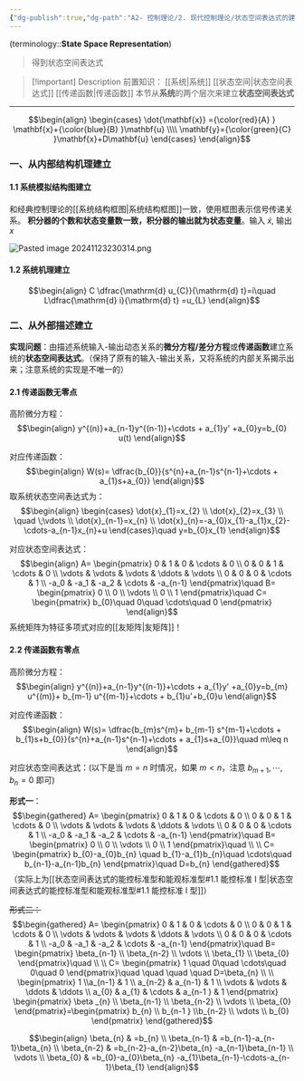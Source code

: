 ```yaml
---
{"dg-publish":true,"dg-path":"A2- 控制理论/2. 现代控制理论/状态空间表达式的建立.md","permalink":"/A2- 控制理论/2. 现代控制理论/状态空间表达式的建立/","dgPassFrontmatter":true,"noteIcon":"","created":"2024-09-17T18:44:42.931+08:00","updated":"2025-05-03T14:57:07.344+08:00"}
---
```


(terminology::**State Space Representation**)
>得到状态空间表达式

>[!important] Description 
>前置知识： [[系统\|系统]]  [[状态空间\|状态空间表达式]]  [[传递函数\|传递函数]]
> 本节从**系统**的两个层次来建立**状态空间表达式**

***

$$\begin{align}
\begin{cases}
\dot{\mathbf{x}}  ={\color{red}{A} } \mathbf{x}+{\color{blue}{B} }\mathbf{u}  \\\\
\mathbf{y}={\color{green}{C} }\mathbf{x}+D\mathbf{u}
\end{cases}
\end{align}$$
### 一、从内部结构机理建立
#### 1.1 系统模拟结构图建立
和经典控制理论的[[系统结构框图\|系统结构框图]]一致，使用框图表示信号传递关系。
**积分器的个数和状态变量数一致，积分器的输出就为状态变量**。输入 $\dot{x}$, 输出 $x$


![Pasted image 20241123230314.png](/img/user/Functional%20files/Photo%20Resources/Pasted%20image%2020241123230314.png)


#### 1.2 系统机理建立
$$\begin{align}
C \dfrac{\mathrm{d} u_{C}}{\mathrm{d} t}=i\quad  L\dfrac{\mathrm{d} i}{\mathrm{d} t} =u_{L} 
\end{align}$$

### 二、从外部描述建立
**实现问题**：由描述系统输入-输出动态关系的**微分方程/差分方程**或**传递函数**建立系统的**状态空间表达式**。（保持了原有的输入-输出关系，又将系统的内部关系揭示出来；注意系统的实现是不唯一的）
#### 2.1 传递函数无零点
高阶微分方程：
$$\begin{align}
y^{(n)}+a_{n-1}y^{(n-1)}+\cdots + a_{1}y' +a_{0}y=b_{0} u(t)
\end{align}$$

对应传递函数：
$$\begin{align}
W(s)= \dfrac{b_{0}}{s^{n}+a_{n-1}s^{n-1}+\cdots + a_{1}s+a_{0}}
\end{align}$$
取系统状态空间表达式为：
$$\begin{align}
\begin{cases}
\dot{x}_{1}=x_{2} \\
\dot{x}_{2}=x_{3}  \\
\quad \;\vdots  \\
\dot{x}_{n-1}=x_{n} \\
\dot{x}_{n}=-a_{0}x_{1}-a_{1}x_{2}-\cdots-a_{n-1}x_{n}+u
\end{cases}\quad y=b_{0}x_{1}
\end{align}$$

对应状态空间表达式：
$$\begin{align}
A= \begin{pmatrix}
0 & 1 & 0 & \cdots & 0 \\
0 & 0 & 1 & \cdots & 0 \\
\vdots & \vdots & \vdots & \ddots & \vdots \\
0 & 0 & 0 & \cdots & 1 \\
-a_0 & -a_1 & -a_2 & \cdots & -a_{n-1}
\end{pmatrix}\quad  B= \begin{pmatrix}
0 \\ 0 \\ \vdots \\ 0 \\ 1
\end{pmatrix}\quad  C=  \begin{pmatrix}
b_{0}\quad 0\quad \cdots\quad 0
\end{pmatrix}
\end{align}$$
系统矩阵为特征多项式对应的[[友矩阵\|友矩阵]]！

#### 2.2 传递函数有零点
高阶微分方程：
$$\begin{align}
y^{(n)}+a_{n-1}y^{(n-1)}+\cdots + a_{1}y' +a_{0}y=b_{m} u^{(m)}+ b_{m-1} u^{(m-1)}+\cdots + b_{1}u'+b_{0}u
\end{align}$$

对应传递函数：
$$\begin{align}
W(s)= \dfrac{b_{m}s^{m}+ b_{m-1} s^{m-1}+\cdots + b_{1}s+b_{0}}{s^{n}+a_{n-1}s^{n-1}+\cdots + a_{1}s+a_{0}}\quad  m\leq n
\end{align}$$

对应状态空间表达式：(以下是当 $m=n$ 时情况，如果 $m<n$，注意 $b_{m+1},\cdots, b_{n}=0$ 即可)

**形式一**：
$$\begin{gathered}
A= \begin{pmatrix}
0 & 1 & 0 & \cdots & 0 \\
0 & 0 & 1 & \cdots & 0 \\
\vdots & \vdots & \vdots & \ddots & \vdots \\
0 & 0 & 0 & \cdots & 1 \\
-a_0 & -a_1 & -a_2 & \cdots & -a_{n-1}
\end{pmatrix}\quad  B= \begin{pmatrix}
0 \\ 0 \\ \vdots \\ 0 \\ 1
\end{pmatrix}\quad  \\
 \\
 C=  \begin{pmatrix}
b_{0}-a_{0}b_{n} \quad b_{1}-a_{1}b_{n}\quad \cdots\quad b_{n-1}-a_{n-1}b_{n}
\end{pmatrix}\quad  D=b_{n}
\end{gathered}$$
（实际上为[[状态空间表达式的能控标准型和能观标准型#1.1 能控标准 I 型\|状态空间表达式的能控标准型和能观标准型#1.1 能控标准 I 型]]）


~~形式二：~~
$$\begin{gathered}
A= \begin{pmatrix}
0 & 1 & 0 & \cdots & 0 \\
0 & 0 & 1 & \cdots & 0 \\
\vdots & \vdots & \vdots & \ddots & \vdots \\
0 & 0 & 0 & \cdots & 1 \\
-a_0 & -a_1 & -a_2 & \cdots & -a_{n-1}
\end{pmatrix}\quad  
 B= \begin{pmatrix}
\beta_{n-1} \\ \beta_{n-2} \\ \vdots \\ \beta_{1} \\ \beta_{0}
\end{pmatrix}\quad  \\
 \\
 C=  \begin{pmatrix} 1 \quad  0\quad \cdots\quad 0\quad 0
\end{pmatrix}\quad \quad \quad \quad   D=\beta_{n} \\  \\
\begin{pmatrix}
1 \\a_{n-1} & 1  \\ a_{n-2} & a_{n-1} & 1  \\ \vdots  &  \vdots  & \ddots  & \ddots  \\  a_{0} & a_{1} & \cdots & a_{n-1 }  & 1
\end{pmatrix} \begin{pmatrix}
\beta _{n} \\ \beta_{n-1} \\ \beta_{n-2} \\ \vdots \\ \beta_{0}
\end{pmatrix}=\begin{pmatrix}
b_{n} \\ b_{n-1 } \\b_{n-2} \\ \vdots \\ b_{0}
\end{pmatrix}
\end{gathered}$$

$$\begin{align}
\beta_{n}  & =b_{n} \\
\beta_{n-1}  & =b_{n-1}-a_{n-1}\beta_{n} \\
\beta_{n-2}  & =b_{n-2}-a_{n-2}\beta_{n} -a_{n-1}\beta_{n-1} \\
\vdots  \\
\beta_{0}  & =b_{0}-a_{0}\beta_{n} -a_{1}\beta_{n-1}-\cdots-a_{n-1}\beta_{1}
\end{align}$$